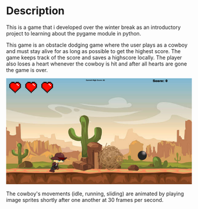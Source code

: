 # Description
This is a game that i developed over the winter break as an introductory project to learning about the pygame module in python. 

This game is an obstacle dodging game where the user plays as a cowboy and must stay alive for as long as possible to get the highest score. The game keeps track of the score and saves a highscore locally. The player also loses a heart whenever the cowboy is hit and after all hearts are gone the game is over.

![](images/sc1.png)

The cowboy's movements (idle, running, sliding) are animated by playing image sprites shortly after one another at 30 frames per second. 
